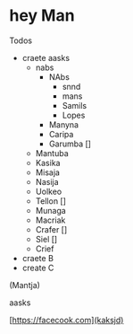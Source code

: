 # hey Man

Todos
- craete aasks
  - nabs
    - NAbs
      - snnd
      - mans 
      - Samils
      - Lopes
    - Manyna
    - Caripa
    - Garumba []
  - Mantuba
  - Kasika
  - Misaja
  - Nasija
  - Uolkeo
  - Tellon []
  - Munaga
  - Macriak
  - Crafer []
  - Siel []
  - Crief
- craete B
- create C

(Mantja)


<!-- mamns -->


aasks

[https://facecook.com](kaksjd)